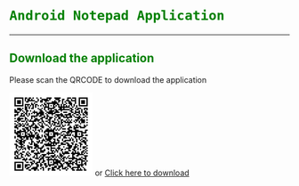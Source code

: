 <h1><code style="color: green">Android Notepad Application</code></h1>
<hr/>
<h2 style="color: green">Download the application</h2>
<p>Please scan the QRCODE to download the application</p>
<img width="150" src="notepadQRCODE.png" alt="QR Code Loading..."/>
or
<a href="https://github.com/uxairishere/Notepad-Android/raw/main/app-debug.apk">Click here to download</a>